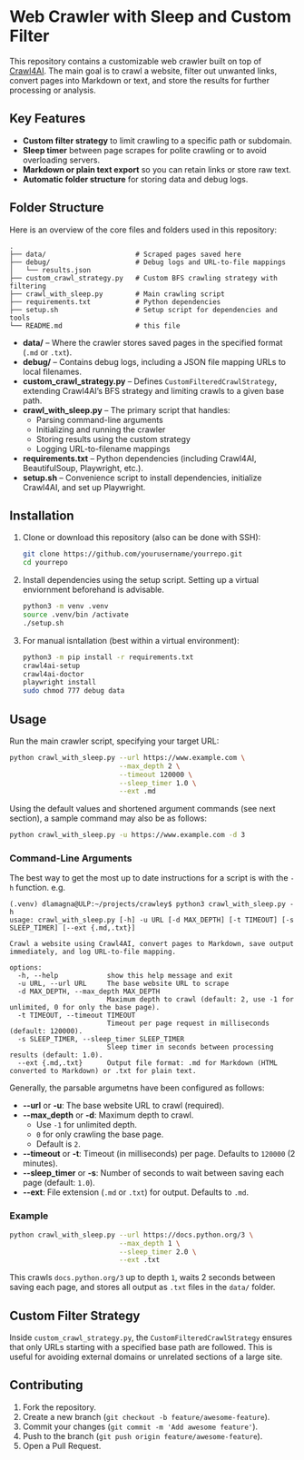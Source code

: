 # Web Crawler with Sleep and Custom Filter

This repository contains a customizable web crawler built on top of [Crawl4AI](https://pypi.org/project/crawl4ai). The main goal is to crawl a website, filter out unwanted links, convert pages into Markdown or text, and store the results for further processing or analysis.

## Key Features

- **Custom filter strategy** to limit crawling to a specific path or subdomain.  
- **Sleep timer** between page scrapes for polite crawling or to avoid overloading servers.  
- **Markdown or plain text export** so you can retain links or store raw text.  
- **Automatic folder structure** for storing data and debug logs.

## Folder Structure

Here is an overview of the core files and folders used in this repository:

```
.
├── data/                      # Scraped pages saved here
├── debug/                     # Debug logs and URL-to-file mappings
│   └── results.json
├── custom_crawl_strategy.py   # Custom BFS crawling strategy with filtering
├── crawl_with_sleep.py        # Main crawling script
├── requirements.txt           # Python dependencies
├── setup.sh                   # Setup script for dependencies and tools
└── README.md                  # this file
```


- **data/** – Where the crawler stores saved pages in the specified format (`.md` or `.txt`).
- **debug/** – Contains debug logs, including a JSON file mapping URLs to local filenames.
- **custom_crawl_strategy.py** – Defines `CustomFilteredCrawlStrategy`, extending Crawl4AI’s BFS strategy and limiting crawls to a given base path.
- **crawl_with_sleep.py** – The primary script that handles:
  - Parsing command-line arguments  
  - Initializing and running the crawler  
  - Storing results using the custom strategy  
  - Logging URL-to-filename mappings  
- **requirements.txt** – Python dependencies (including Crawl4AI, BeautifulSoup, Playwright, etc.).
- **setup.sh** – Convenience script to install dependencies, initialize Crawl4AI, and set up Playwright.

## Installation

1. Clone or download this repository (also can be done with SSH):
   ```bash
   git clone https://github.com/yourusername/yourrepo.git
   cd yourrepo

2. Install dependencies using the setup script. Setting up a virtual enviornment beforehand is advisable.
    ```bash
    python3 -m venv .venv
    source .venv/bin /activate
    ./setup.sh
    ```

3. For manual isntallation (best within a virtual environment): 
    ```bash
    python3 -m pip install -r requirements.txt
    crawl4ai-setup
    crawl4ai-doctor
    playwright install
    sudo chmod 777 debug data
    ```

## Usage

Run the main crawler script, specifying your target URL:

```bash
python crawl_with_sleep.py --url https://www.example.com \
                           --max_depth 2 \
                           --timeout 120000 \
                           --sleep_timer 1.0 \
                           --ext .md
```
Using the default values and shortened argument commands (see next section), a sample command may also be as follows:
```bash 
python crawl_with_sleep.py -u https://www.example.com -d 3
```

### Command-Line Arguments

The best way to get the most up to date instructions for a script is with the `-h` function. e.g.
```
(.venv) dlamagna@ULP:~/projects/crawley$ python3 crawl_with_sleep.py -h
usage: crawl_with_sleep.py [-h] -u URL [-d MAX_DEPTH] [-t TIMEOUT] [-s SLEEP_TIMER] [--ext {.md,.txt}]

Crawl a website using Crawl4AI, convert pages to Markdown, save output immediately, and log URL-to-file mapping.

options:
  -h, --help            show this help message and exit
  -u URL, --url URL     The base website URL to scrape
  -d MAX_DEPTH, --max_depth MAX_DEPTH
                        Maximum depth to crawl (default: 2, use -1 for unlimited, 0 for only the base page).
  -t TIMEOUT, --timeout TIMEOUT
                        Timeout per page request in milliseconds (default: 120000).
  -s SLEEP_TIMER, --sleep_timer SLEEP_TIMER
                        Sleep timer in seconds between processing results (default: 1.0).
  --ext {.md,.txt}      Output file format: .md for Markdown (HTML converted to Markdown) or .txt for plain text.
```

Generally, the parsable argumetns have been configured as follows:
- **--url** or **-u**: The base website URL to crawl (required).  
- **--max_depth** or **-d**: Maximum depth to crawl.  
  - Use `-1` for unlimited depth.  
  - `0` for only crawling the base page.  
  - Default is `2`.  
- **--timeout** or **-t**: Timeout (in milliseconds) per page. Defaults to `120000` (2 minutes).  
- **--sleep_timer** or **-s**: Number of seconds to wait between saving each page (default: `1.0`).  
- **--ext**: File extension (`.md` or `.txt`) for output. Defaults to `.md`.

### Example

```bash
python crawl_with_sleep.py --url https://docs.python.org/3 \
                           --max_depth 1 \
                           --sleep_timer 2.0 \
                           --ext .txt
```

This crawls `docs.python.org/3` up to depth `1`, waits 2 seconds between saving each page, and stores all output as `.txt` files in the `data/` folder.

## Custom Filter Strategy

Inside `custom_crawl_strategy.py`, the `CustomFilteredCrawlStrategy` ensures that only URLs starting with a specified base path are followed. This is useful for avoiding external domains or unrelated sections of a large site.

## Contributing

1. Fork the repository.  
2. Create a new branch (`git checkout -b feature/awesome-feature`).  
3. Commit your changes (`git commit -m 'Add awesome feature'`).  
4. Push to the branch (`git push origin feature/awesome-feature`).  
5. Open a Pull Request.



